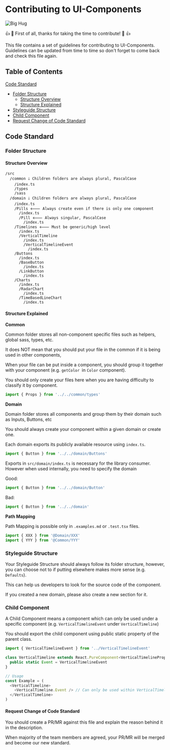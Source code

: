 # Contributing to UI-Components

![Big Hug](https://imgur.com/WV8Hlbe.gif)

:+1: :tada: First of all, thanks for taking the time to contribute! :tada: :+1:

This file contains a set of guidelines for contributing to UI-Components. Guidelines can be updated from time to time so don't forget to come back and check this file again.

## Table of Contents

[Code Standard](#code-standard)
  * [Folder Structure](#folder-structure)
      * [Structure Overview](#structure-overview)
      * [Structure Explained](#structure-explained)
  * [Styleguide Structure](#styleguide-structure)
  * [Child Component](#child-component)
  * [Request Change of Code Standard](#request-change-of-code-standard)

## Code Standard

### Folder Structure

#### Structure Overview

```
/src
  /common 🡓 Children folders are always plural, PascalCase
    /index.ts
    /types
    /sass
  /domain 🡓 Children folders are always plural, PascalCase
    /index.ts
    /Pills 🡐 Always create even if there is only one component
      /index.ts
      /Pill 🡐 Always singular, PascalCase
        /index.ts
    /Timelines 🡐 Must be generic/high level
      /index.ts
      /VerticalTimeline
        /index.ts
        /VerticalTimelineEvent
          /index.ts
    /Buttons
      /index.ts
      /BaseButton
        /index.ts
      /LinkButton
        /index.ts
    /Charts
      /index.ts
      /RadarChart
        /index.ts
      /TimeBasedLineChart
        /index.ts
```

#### Structure Explained

**Common**

Common folder stores all non-component specific files such as helpers, global sass, types, etc.

It does NOT mean that you should put your file in the common
if it is being used in other components,

When your file can be put inside a component,
you should group it together with your component (e.g. `getColor `in `Color` component).

You should only create your files here when you are having difficulty to classify it by component.

```typescript
import { Props } from '../../common/types'
```

**Domain**

Domain folder stores all components and group them by their domain such as Inputs, Buttons, etc

You should always create your component within a given domain or create one.

Each domain exports its publicly available resource using `index.ts`.

```typescript
import { Button } from '../../domain/Buttons'
```

Exports in `src/domain/index.ts` is necessary for the library consumer.
However when used internally, you need to specify the domain

Good:

```typescript
import { Button } from '../../domain/Button'
```

Bad:

```typescript
import { Button } from '../../domain'
```

**Path Mapping**

Path Mapping is possible only in `.examples.md` or `.test.tsx` files.

```typescript
import { XXX } from '@Domain/XXX'
import { YYY } from '@Common/YYY'
```

### Styleguide Structure

Your Styleguide Structure should always follow its folder structure,
however, you can choose not to if putting elsewhere makes more sense (e.g. `Defaults`).

This can help us developers to look for the source code of the component.

If you created a new domain, please also create a new section for it.

### Child Component

A Child Component means a component which can only be used under
a specific component (e.g. `VerticalTimelineEvent` under `VerticalTimeline`)

You should export the child component using public static property
of the parent class.

```typescript
import { VerticalTimelineEvent } from '../VerticalTimelineEvent'

class VerticalTimeline extends React.PureComponent<VerticalTimelineProps> {
  public static Event = VerticalTimelineEvent
}

// Usage
const Example = (
  <VerticalTimeline>
    <VerticalTimeline.Event /> // Can only be used within VerticalTimeline
  </VerticalTimeline>
)
```

#### Request Change of Code Standard

You should create a PR/MR against this file
and explain the reason behind it in the description.

When majority of the team members are agreed,
your PR/MR will be merged and become our new standard.
